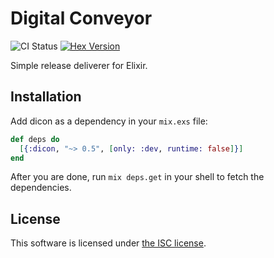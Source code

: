 # Digital Conveyor

![CI Status](https://github.com/lexmag/dicon/workflows/CI/badge.svg)
[![Hex Version](https://img.shields.io/hexpm/v/dicon.svg)](https://hex.pm/packages/dicon)

Simple release deliverer for Elixir.

## Installation

Add dicon as a dependency in your `mix.exs` file:

```elixir
def deps do
  [{:dicon, "~> 0.5", [only: :dev, runtime: false]}]
end
```

After you are done, run `mix deps.get` in your shell to fetch the dependencies.

## License

This software is licensed under [the ISC license](LICENSE).
